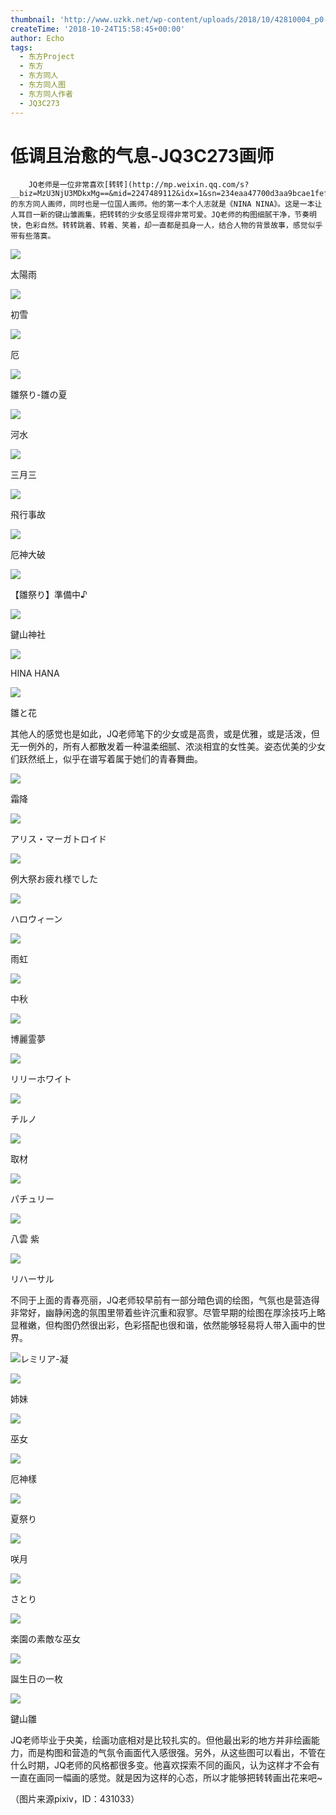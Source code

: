 ```yaml
---
thumbnail: 'http://www.uzkk.net/wp-content/uploads/2018/10/42810004_p0-825x510.jpg'
createTime: '2018-10-24T15:58:45+00:00'
author: Echo
tags:
  - 东方Project
  - 东方
  - 东方同人
  - 东方同人图
  - 东方同人作者
  - JQ3C273
---
```


# 低调且治愈的气息-JQ3C273画师

		JQ老师是一位非常喜欢[转转](http://mp.weixin.qq.com/s?__biz=MzU3NjU3MDkxMg==&mid=2247489112&idx=1&sn=234eaa47700d3aa9bcae1fef9f3b673f&chksm=fd108517ca670c010fabba2651b52034da82d155fb70df63332e2507a60857829590706c32aa&scene=21#wechat_redirect)的东方同人画师，同时也是一位国人画师。他的第一本个人志就是《NINA NINA》。这是一本让人耳目一新的键山雏画集，把转转的少女感呈现得非常可爱。JQ老师的构图细腻干净，节奏明快，色彩自然。转转跳着、转着、笑着，却一直都是孤身一人，结合人物的背景故事，感觉似乎带有些落寞。

![](http://www.uzkk.net/wp-content/uploads/2018/10/44155726_p0-1024x512.jpg)

太陽雨

![](http://www.uzkk.net/wp-content/uploads/2018/10/59841212_p0-1024x512.jpg)

初雪

![](http://www.uzkk.net/wp-content/uploads/2018/10/52790461_p0-1024x512.jpg)

厄

![](http://www.uzkk.net/wp-content/uploads/2018/10/41992198-1024x512.jpg)

雛祭り-雛の夏

![](http://www.uzkk.net/wp-content/uploads/2018/10/46266998_p0-1024x512.jpg)

河水

![](http://www.uzkk.net/wp-content/uploads/2018/10/49065793_p0-1024x512.jpg)

三月三

![](http://www.uzkk.net/wp-content/uploads/2018/10/56201163_p0-724x1024.jpg)

飛行事故

![](http://www.uzkk.net/wp-content/uploads/2018/10/49212624_p0-724x1024.jpg)

厄神大破

![](http://www.uzkk.net/wp-content/uploads/2018/10/55596305_p0-724x1024.jpg)

【雛祭り】準備中♪

![](http://www.uzkk.net/wp-content/uploads/2018/10/52688762_p0-724x1024.jpg)

鍵山神社

![](http://www.uzkk.net/wp-content/uploads/2018/10/48169498_p0-448x1024.jpg)

HINA HANA

![](http://www.uzkk.net/wp-content/uploads/2018/10/45616467_p0-730x1024.jpg)

雛と花

其他人的感觉也是如此，JQ老师笔下的少女或是高贵，或是优雅，或是活泼，但无一例外的，所有人都散发着一种温柔细腻、浓淡相宜的女性美。姿态优美的少女们跃然纸上，似乎在谱写着属于她们的青春舞曲。

![](http://www.uzkk.net/wp-content/uploads/2018/10/53360850_p0-1024x591.jpg)

霜降

![](http://www.uzkk.net/wp-content/uploads/2018/10/60737820_p0-1024x576.jpg)

アリス・マーガトロイド

![](http://www.uzkk.net/wp-content/uploads/2018/10/43940946_p0-1024x576.jpg)

例大祭お疲れ様でした

![](http://www.uzkk.net/wp-content/uploads/2018/10/59725038_p0-1024x724.jpg)

ハロウィーン

![](http://www.uzkk.net/wp-content/uploads/2018/10/45099524_p0-1024x561.jpg)

雨虹

![](http://www.uzkk.net/wp-content/uploads/2018/10/58975393_p0-724x1024.jpg)

中秋

![](http://www.uzkk.net/wp-content/uploads/2018/10/59204369_p0.jpg)

博麗霊夢

![](http://www.uzkk.net/wp-content/uploads/2018/10/32135873_p0-1024x605.jpg)

リリーホワイト

![](http://www.uzkk.net/wp-content/uploads/2018/10/40981375_p0-692x1024.jpg)

チルノ

![](http://www.uzkk.net/wp-content/uploads/2018/10/19196922_p0-1024x724.jpg)

取材

![](http://www.uzkk.net/wp-content/uploads/2018/10/27539750_p0-724x1024.jpg)

パチュリー

![](http://www.uzkk.net/wp-content/uploads/2018/10/5676304_p0-724x1024.jpg)

八雲 紫

![](http://www.uzkk.net/wp-content/uploads/2018/10/64709921_p0-724x1024.jpg)

リハーサル

不同于上面的青春亮丽，JQ老师较早前有一部分暗色调的绘图，气氛也是营造得非常好，幽静闲逸的氛围里带着些许沉重和寂寥。尽管早期的绘图在厚涂技巧上略显稚嫩，但构图仍然很出彩，色彩搭配也很和谐，依然能够轻易将人带入画中的世界。

![](http://www.uzkk.net/wp-content/uploads/2018/10/13486450_p0-1024x646.jpg)レミリア-凝

![](http://www.uzkk.net/wp-content/uploads/2018/10/22604748_p0-1024x724.jpg)

姉妹

![](http://www.uzkk.net/wp-content/uploads/2018/10/23104518_p0-724x1024.jpg)

巫女

![](http://www.uzkk.net/wp-content/uploads/2018/10/18965530_p0-1024x684.jpg)

厄神樣

![](http://www.uzkk.net/wp-content/uploads/2018/10/12440340_p0-724x1024.jpg)

夏祭り

![](http://www.uzkk.net/wp-content/uploads/2018/10/17467007_p0-1024x1024.jpg)

咲月

![](http://www.uzkk.net/wp-content/uploads/2018/10/18434313_p0-1024x724.jpg)

さとり

![](http://www.uzkk.net/wp-content/uploads/2018/10/20573006.jpg)

楽園の素敵な巫女

![](http://www.uzkk.net/wp-content/uploads/2018/10/12835212_p0-1024x512.jpg)

誕生日の一枚

![](http://www.uzkk.net/wp-content/uploads/2018/10/17157729_p0-700x1024.jpg)

鍵山雛

JQ老师毕业于央美，绘画功底相对是比较扎实的。但他最出彩的地方并非绘画能力，而是构图和营造的气氛令画面代入感很强。另外，从这些图可以看出，不管在什么时期，JQ老师的风格都很多变。他喜欢探索不同的画风，认为这样才不会有一直在画同一幅画的感觉。就是因为这样的心态，所以才能够把转转画出花来吧~

（图片来源pixiv，ID：431033）
